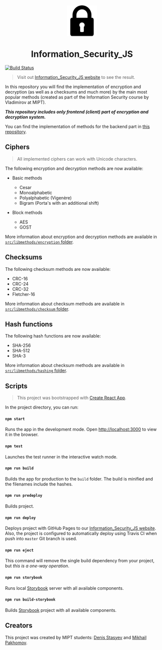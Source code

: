 <p align="center">
  <img alt="Information_Security_JS logo" src="src/assets/logo.png" width="100px" />
  <h1 align="center">Information_Security_JS</h1>
</p>

[![Build Status](https://travis-ci.com/denisstasyev/Information_Security_JS.svg?branch=master)](https://travis-ci.com/denisstasyev/Information_Security_JS)

> Visit out [Information_Security_JS website](https://denisstasyev.github.io/Information_Security_JS/) to see the result.

In this repository you will find the implementation of encryption and decryption (as well as a checksums and much more) by the main most popular methods (created as part of the Information Security course by Vladimirov at MIPT).

**_This repository includes only frontend (client) part of encryption and decryption system._**

You can find the implementation of methods for the backend part in [this repository](https://github.com/GRISHNOV/Information_Security_Web_Service).

## Ciphers

> All implemented ciphers can work with Unicode characters.

The following encryption and decryption methods are now available:

- Basic methods

  - Cesar
  - Monoalphabetic
  - Polyalphabetic (Vigenère)
  - Bigram (Porta's with an additional shift)

- Block methods
  - AES
  - GOST

More information about encryption and decryption methods are available in [`src/libmethods/encryption` folder](https://github.com/denisstasyev/Information_Security_JS/tree/master/src/libmethods/encryption).

## Checksums

The following checksum methods are now available:

- CRC-16
- CRC-24
- CRC-32
- Fletcher-16

More information about checksum methods are available in [`src/libmethods/checksum` folder](https://github.com/denisstasyev/Information_Security_JS/tree/master/src/libmethods/checksum).

## Hash functions

The following hash functions are now available:

- SHA-256
- SHA-512
- SHA-3

More information about checksum methods are available in [`src/libmethods/hashing` folder](https://github.com/denisstasyev/Information_Security_JS/tree/master/src/libmethods/hashing).

## Scripts

> This project was bootstrapped with [Create React App](https://github.com/facebook/create-react-app).

In the project directory, you can run:

#### `npm start`

Runs the app in the development mode. Open [http://localhost:3000](http://localhost:3000) to view it in the browser.

#### `npm test`

Launches the test runner in the interactive watch mode.

#### `npm run build`

Builds the app for production to the `build` folder. The build is minified and the filenames include the hashes.

#### `npm run predeploy`

Builds project.

#### `npm run deploy`

Deploys project with GitHub Pages to our [Information_Security_JS website](https://denisstasyev.github.io/Information_Security_JS/).
Also, the project is configured to automatically deploy using Travis CI when push into `master` Git branch is used.

#### `npm run eject`

This command will remove the single build dependency from your project, but _this is a one-way operation_.

#### `npm run storybook`

Runs local [Storybook](https://storybook.js.org/) server with all available components.

#### `npm run build-storybook`

Builds [Storybook](https://storybook.js.org/) project with all available components.

## Creators

This project was created by MIPT students: [Denis Stasyev](https://github.com/denisstasyev) and [Mikhail Pakhomov](https://github.com/mikhan333).
